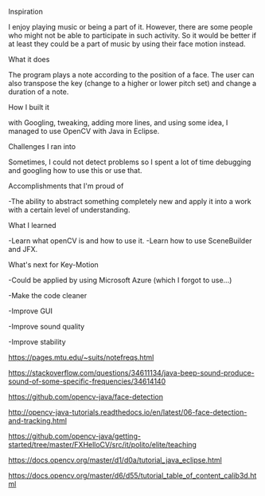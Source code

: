 
Inspiration

I enjoy playing music or being a part of it. However, there are some people who might not be able to participate in such activity. So it would be better if at least they could be a part of music by using their face motion instead.

What it does

The program plays a note according to the position of a face. The user can also transpose the key (change to a higher or lower pitch set) and change a duration of a note.

How I built it

with Googling, tweaking, adding more lines, and using some idea, I managed to use OpenCV with Java in Eclipse.

Challenges I ran into

Sometimes, I could not detect problems so I spent a lot of time debugging and googling how to use this or use that.

Accomplishments that I'm proud of

-The ability to abstract something completely new and apply it into a work with a certain level of understanding.

What I learned

-Learn what openCV is and how to use it.
-Learn how to use SceneBuilder and JFX.

What's next for Key-Motion

-Could be applied by using Microsoft Azure (which I forgot to use...)

-Make the code cleaner

-Improve GUI

-Improve sound quality

-Improve stability


https://pages.mtu.edu/~suits/notefreqs.html

https://stackoverflow.com/questions/34611134/java-beep-sound-produce-sound-of-some-specific-frequencies/34614140

https://github.com/opencv-java/face-detection

http://opencv-java-tutorials.readthedocs.io/en/latest/06-face-detection-and-tracking.html

https://github.com/opencv-java/getting-started/tree/master/FXHelloCV/src/it/polito/elite/teaching

https://docs.opencv.org/master/d1/d0a/tutorial_java_eclipse.html

https://docs.opencv.org/master/d6/d55/tutorial_table_of_content_calib3d.html

